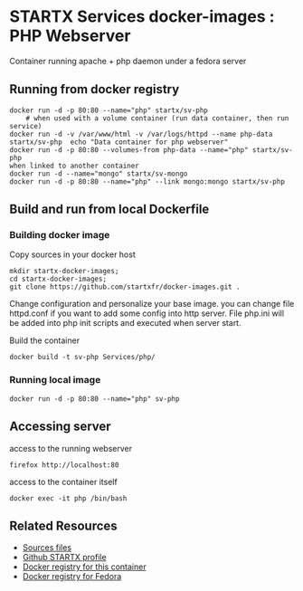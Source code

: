# STARTX Services docker-images : PHP Webserver

Container running apache + php daemon under a fedora server

## Running from docker registry

	docker run -d -p 80:80 --name="php" startx/sv-php
        # when used with a volume container (run data container, then run service)
	docker run -d -v /var/www/html -v /var/logs/httpd --name php-data startx/sv-php  echo "Data container for php webserver"
	docker run -d -p 80:80 --volumes-from php-data --name="php" startx/sv-php
	when linked to another container
	docker run -d --name="mongo" startx/sv-mongo
	docker run -d -p 80:80 --name="php" --link mongo:mongo startx/sv-php

## Build and run from local Dockerfile
### Building docker image
Copy sources in your docker host 

	mkdir startx-docker-images; 
	cd startx-docker-images;
	git clone https://github.com/startxfr/docker-images.git .

Change configuration and personalize your base image. you can change file httpd.conf if you want to add some config into http server. File php.ini will be added into php init scripts and executed when server start.

Build the container

	docker build -t sv-php Services/php/

### Running local image

	docker run -d -p 80:80 --name="php" sv-php

## Accessing server
access to the running webserver

	firefox http://localhost:80

access to the container itself

	docker exec -it php /bin/bash

## Related Resources
* [Sources files](https://github.com/startxfr/docker-images/tree/master/Services/php)
* [Github STARTX profile](https://github.com/startxfr/docker-images)
* [Docker registry for this container](https://registry.hub.docker.com/u/startx/sv-php/)
* [Docker registry for Fedora](https://registry.hub.docker.com/u/fedora/)